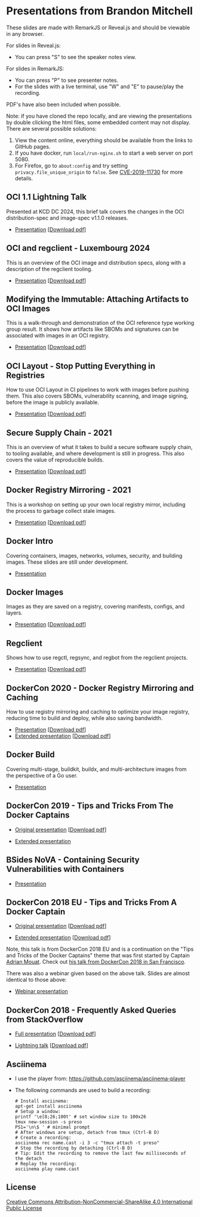 # Presentations from Brandon Mitchell

These slides are made with RemarkJS or Reveal.js and should be viewable in any browser.

For slides in Reveal.js:

- You can press "S" to see the speaker notes view.

For slides in RemarkJS:

- You can press "P" to see presenter notes.
- For the slides with a live terminal, use "W" and "E" to pause/play the recording.

PDF's have also been included when possible. 

Note: if you have cloned the repo locally, and are viewing the presentations by double clicking the html files, some embedded content may not display.
There are several possible solutions:

1. View the content online, everything should be available from the links to GitHub pages.
2. If you have docker, run `local/run-nginx.sh` to start a web server on port 5080.
3. For Firefox, go to `about:config` and try setting `privacy.file_unique_origin` to `false`.  See [CVE-2019-11730](https://www.mozilla.org/en-US/security/advisories/mfsa2019-21/#CVE-2019-11730) for more details.

## OCI 1.1 Lightning Talk

Presented at KCD DC 2024, this brief talk covers the changes in the OCI distribution-spec and image-spec v1.1.0 releases.

- [Presentation](https://sudo-bmitch.github.io/presentations/oci-1.1-lightning/index.html)
  [[Download pdf](https://sudo-bmitch.github.io/presentations/oci-1.1-lightning/presentation.pdf)]

## OCI and regclient - Luxembourg 2024

This is an overview of the OCI image and distribution specs, along with a description of the regclient tooling.

- [Presentation](https://sudo-bmitch.github.io/presentations/oci-regclient-luxembourg-2024/index.html)
  [[Download pdf](https://sudo-bmitch.github.io/presentations/oci-regclient-luxembourg-2024/presentation.pdf)]

## Modifying the Immutable: Attaching Artifacts to OCI Images

This is a walk-through and demonstration of the OCI reference type working group result.
It shows how artifacts like SBOMs and signatures can be associated with images in an OCI registry.

- [Presentation](https://sudo-bmitch.github.io/presentations/oci-referrers-2023/presentation.html)
  [[Download pdf](https://sudo-bmitch.github.io/presentations/oci-referrers-2023/presentation.pdf)]

## OCI Layout - Stop Putting Everything in Registries

How to use OCI Layout in CI pipelines to work with images before pushing them.
This also covers SBOMs, vulnerability scanning, and image signing, before the image is publicly available.

- [Presentation](https://sudo-bmitch.github.io/presentations/oci-layout/presentation.html)
  [[Download pdf](https://sudo-bmitch.github.io/presentations/oci-layout/presentation.pdf)]

## Secure Supply Chain - 2021

This is an overview of what it takes to build a secure software supply chain, to tooling available, and where development is still in progress.
This also covers the value of reproducible builds.

- [Presentation](https://sudo-bmitch.github.io/presentations/secure-supply-chain-2021/presentation.html)
  [[Download pdf](https://sudo-bmitch.github.io/presentations/secure-supply-chain-2021/presentation.pdf)]

## Docker Registry Mirroring - 2021

This is a workshop on setting up your own local registry mirror, including the process to garbage collect stale images.

- [Presentation](https://sudo-bmitch.github.io/presentations/reg-mirror-2021/presentation.html)
  [[Download pdf](https://sudo-bmitch.github.io/presentations/reg-mirror-2021/presentation.pdf)]

## Docker Intro

Covering containers, images, networks, volumes, security, and building images.
These slides are still under development.

- [Presentation](https://sudo-bmitch.github.io/presentations/docker-intro/presentation.html)

## Docker Images

Images as they are saved on a registry, covering manifests, configs, and layers.

- [Presentation](https://sudo-bmitch.github.io/presentations/docker-images/presentation.html)
  [[Download pdf](https://sudo-bmitch.github.io/presentations/docker-images/presentation.pdf)]

## Regclient

Shows how to use regctl, regsync, and regbot from the regclient projects.

- [Presentation](https://sudo-bmitch.github.io/presentations/regclient/presentation.html)
  [[Download pdf](https://sudo-bmitch.github.io/presentations/regclient/presentation.pdf)]

## DockerCon 2020 - Docker Registry Mirroring and Caching

How to use registry mirroring and caching to optimize your image registry,
reducing time to build and deploy, while also saving bandwidth.

- [Presentation](https://sudo-bmitch.github.io/presentations/registry/presentation.html)
  [[Download pdf](https://sudo-bmitch.github.io/presentations/registry/presentation.pdf)]
- [Extended presentation](https://sudo-bmitch.github.io/presentations/registry/presentation-extended.html)
  [[Download pdf](https://sudo-bmitch.github.io/presentations/registry/presentation-extended.pdf)]

## Docker Build

Covering multi-stage, buildkit, buildx, and multi-architecture images from the
perspective of a Go user.

- [Presentation](https://sudo-bmitch.github.io/presentations/docker-build/presentation.html)

## DockerCon 2019 - Tips and Tricks From The Docker Captains

- [Original presentation](https://sudo-bmitch.github.io/presentations/dc2019/tips-and-tricks-of-the-captains.html)
  [[Download pdf](https://sudo-bmitch.github.io/presentations/dc2019/tips-and-tricks-of-the-captains.pdf)]

- [Extended presentation](https://sudo-bmitch.github.io/presentations/dc2019/tips-and-tricks-of-the-captains-extended.html)

## BSides NoVA - Containing Security Vulnerabilities with Containers

- [Presentation](https://sudo-bmitch.github.io/presentations/bsides-nova/presentation.html)

## DockerCon 2018 EU - Tips and Tricks From A Docker Captain

- [Original presentation](https://sudo-bmitch.github.io/presentations/dc2018eu/tips-and-tricks-of-the-captains.html)
  [[Download pdf](https://sudo-bmitch.github.io/presentations/dc2018eu/tips-and-tricks-of-the-captains.pdf)]

- [Extended presentation](https://sudo-bmitch.github.io/presentations/dc2018eu/tips-and-tricks-of-the-captains-extended.html)
  [[Download pdf](https://sudo-bmitch.github.io/presentations/dc2018eu/tips-and-tricks-of-the-captains-extended.pdf)]

Note, this talk is from DockerCon 2018 EU and is a continuation on the
"Tips and Tricks of the Docker Captains" theme that was first started by
Captain [Adrian Mouat](https://twitter.com/adrianmouat). Check out [his talk
from DockerCon 2018 in San Francisco](https://drive.google.com/file/d/1RBAl2PfTnn-IZWzQEoiISaXh4GQOpjxL/view).

There was also a webinar given based on the above talk. Slides are almost identical to those above:

- [Webinar presentation](https://sudo-bmitch.github.io/presentations-webinar-20181212/dc2018eu/tips-and-tricks-of-the-captains.html)

## DockerCon 2018 - Frequently Asked Queries from StackOverflow

- [Full presentation](https://sudo-bmitch.github.io/presentations/dc2018/faq-stackoverflow.html)
  [[Download pdf](https://sudo-bmitch.github.io/presentations/dc2018/faq-stackoverflow.pdf)]

- [Lightning talk](https://sudo-bmitch.github.io/presentations/dc2018/faq-stackoverflow-lightning.html)
  [[Download pdf](https://sudo-bmitch.github.io/presentations/dc2018/faq-stackoverflow-lightning.pdf)]

## Asciinema

- I use the player from: <https://github.com/asciinema/asciinema-player>
- The following commands are used to build a recording:

  ```shell
  # Install asciinema:
  apt-get install asciinema
  # Setup a window:
  printf '\e[8;26;100t' # set window size to 100x26
  tmux new-session -s preso
  PS1='\n\$ ' # minimal prompt
  # After windows are setup, detach from tmux (Ctrl-B D)
  # Create a recording:
  asciinema rec name.cast -i 3 -c "tmux attach -t preso"
  # Stop the recording by detaching (Ctrl-B D)
  # Tip: Edit the recording to remove the last few milliseconds of the detach
  # Replay the recording:
  asciinema play name.cast
  ```

## License

[Creative Commons Attribution-NonCommercial-ShareAlike 4.0 International Public
License](LICENSE)
